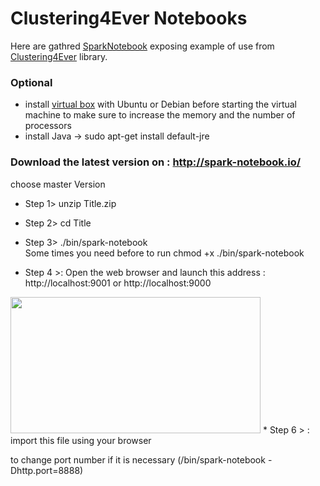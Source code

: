 # Clustering4Ever Notebooks

Here are gathred [SparkNotebook](https://github.com/spark-notebook/spark-notebook) exposing example of use from [Clustering4Ever](https://github.com/Clustering4Ever/Clustering4Ever) library.


### Optional 
* install  [virtual box](https://www.virtualbox.org/) with Ubuntu or Debian
before starting the virtual machine to make sure to increase the memory and the number of processors
* install Java  -> sudo apt-get install default-jre

### Download the latest version on : http://spark-notebook.io/
choose master Version 
* Step 1> unzip Title.zip
* Step 2> cd Title
* Step 3> ./bin/spark-notebook    
  Some times you need before to run chmod +x ./bin/spark-notebook

* Step 4 >: Open the web browser and launch this address : http://localhost:9001
  or
  http://localhost:9000
<img src="https://sites.google.com/site/lebbah/aims-program/openspark.png" width="400" height="218" border="0">
* Step 6 > : import this file using your browser 

to change port number if it is necessary
(/bin/spark-notebook -Dhttp.port=8888)
